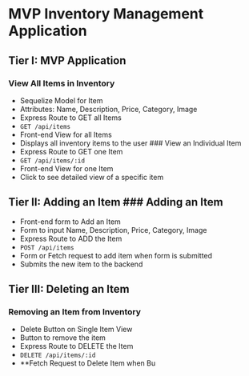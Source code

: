 # MVP Inventory Management Application

## Tier I: MVP Application

### View All Items in Inventory

- Sequelize Model for Item
- Attributes: Name, Description, Price, Category, Image
- Express Route to GET all Items
- `GET /api/items`
- Front-end View for all Items
- Displays all inventory items to the user ### View an Individual Item
- Express Route to GET one Item
- `GET /api/items/:id`
- Front-end View for one Item
- Click to see detailed view of a specific item

## Tier II: Adding an Item ### Adding an Item

- Front-end form to Add an Item
- Form to input Name, Description, Price, Category, Image
- Express Route to ADD the Item
- `POST /api/items`
- Form or Fetch request to add item when form is submitted
- Submits the new item to the backend

## Tier III: Deleting an Item

### Removing an Item from Inventory

- Delete Button on Single Item View
- Button to remove the item
- Express Route to DELETE the Item
- `DELETE /api/items/:id`
- \*\*Fetch Request to Delete Item when Bu
